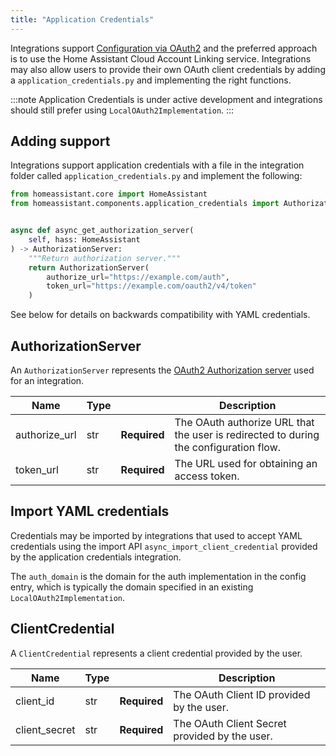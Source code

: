 ```yaml
---
title: "Application Credentials"
---
```


Integrations support [Configuration via OAuth2](https://developers.home-assistant.io/docs/config_entries_config_flow_handler#configuration-via-oauth2) and the preferred approach is to use the Home Assistant Cloud Account Linking service. Integrations may also allow users to provide their own OAuth client credentials by adding a `application_credentials.py` and implementing the right functions.

:::note
Application Credentials is under active development and integrations should still prefer using `LocalOAuth2Implementation`.
:::

## Adding support

Integrations support application credentials with a file in the integration folder called `application_credentials.py` and implement the following:

```python
from homeassistant.core import HomeAssistant
from homeassistant.components.application_credentials import AuthorizationServer


async def async_get_authorization_server(
    self, hass: HomeAssistant
) -> AuthorizationServer:
    """Return authorization server."""
    return AuthorizationServer(
        authorize_url="https://example.com/auth",
        token_url="https://example.com/oauth2/v4/token"
    )
```

See below for details on backwards compatibility with YAML credentials.

## AuthorizationServer

An `AuthorizationServer` represents the [OAuth2 Authorization server](https://datatracker.ietf.org/doc/html/rfc6749) used for an integration.

| Name          | Type |                                                                                                    | Description |
| ------------- | ---- | -------------------------------------------------------------------------------------------------- | ----------- |
| authorize_url | str  | **Required** | The OAuth authorize URL that the user is redirected to during the configuration flow. |
| token_url     | str  | **Required** | The URL used for obtaining an access token.                                           |

## Import YAML credentials

Credentials may be imported by integrations that used to accept YAML credentials using the import API `async_import_client_credential` provided by the application credentials integration.

The `auth_domain` is the domain for the auth implementation in the config entry, which is typically the domain specified in  an existing `LocalOAuth2Implementation`.

## ClientCredential

A `ClientCredential` represents a client credential provided by the user.

| Name          | Type |                                                                           | Description |
| ------------- | ---- | ------------------------------------------------------------------------- | ----------- |
| client_id     | str  | **Required** | The OAuth Client ID provided by the user.     |
| client_secret | str  | **Required** | The OAuth Client Secret provided by the user. |